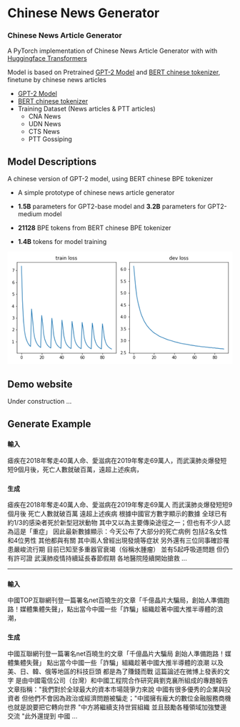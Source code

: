 # Chinese News Generator


<h3 id=2>Chinese News Article Generator</h3>

A PyTorch implementation of Chinese News Article Generator with with [Huggingface Transformers](https://github.com/huggingface/transformers)

Model is based on Pretrained [GPT-2 Model](https://github.com/openai/gpt-2) and [BERT chinese tokenizer](https://github.com/google-research/bert), finetune by chinese news articles

- [GPT-2 Model](https://github.com/openai/gpt-2)
- [BERT chinese tokenizer](https://github.com/google-research/bert)
- Training Dataset (News articles & PTT articles)
    - CNA News
    - UDN News
    - CTS News
    - PTT Gossiping

## Model Descriptions

 A chinese version of GPT-2 model, using BERT chinese BPE tokenizer

 - A simple prototype of chinese news article generator

 - **1.5B** parameters for GPT2-base model and **3.2B** parameters for GPT2-medium model

 - **21128** BPE tokens from BERT chinese BPE tokenizer

 - **1.4B** tokens for model training

 <center>

![loss curve](loss.png)

 </center>




## Demo website

Under construction ...

## Generate Example

### `輸入`

瘧疾在2018年奪走40萬人命、愛滋病在2019年奪走69萬人，而武漢肺炎爆發短短9個月後，死亡人數就破百萬，遠超上述疾病，

### `生成`

瘧疾在2018年奪走40萬人命、愛滋病在2019年奪走69萬人 而武漢肺炎爆發短短9個月後 死亡人數就破百萬 遠超上述疾病 根據中國官方數字顯示的數據 全球已有約1/3的感染者死於新型冠狀動物 其中又以為主要傳染途徑之一；但也有不少人認為這是「重症」 因此最新數據顯示：今天公布了大部分的死亡病例 包括2名女性和4位男性 其他都與有關 其中兩人曾經出現發燒等症狀 另外還有三位同事確診罹患嚴峻流行期 目前已知至多重器官衰竭（俗稱水腫瘤） 並有5起呼吸道問題 但仍有許可證 武漢肺疫情持續延長春節假期 各地醫院陸續開始搶救 ...

-----

### `輸入`

中國TOP互聯網刊登一篇署名net百曉生的文章「千億晶片大騙局，創始人準備跑路！媒體集體失聲」，點出當今中國一些「詐騙」組織趁著中國大推半導體的浪潮，

### `生成`

中國互聯網刊登一篇署名net百曉生的文章「千億晶片大騙局 創始人準備跑路！媒體集體失聲」 點出當今中國一些「詐騙」組織趁著中國大推半導體的浪潮 以及美、日、韓、俄等地區的科技巨頭 都是為了賺錢而戰 這篇論述在微博上發表的文字 是由中國電信公司（台灣）和中國工程院合作研究員劉克襄所組成的專題報告 文章指稱："我們對於全球最大的資本市場競爭力來說 中國有很多優秀的企業與投資者 但他們不會因為政治或經濟問題被騙走；"中國擁有龐大的數位金融服務商機 也就是說要把它轉向世界 "中方將繼續支持世貿組織 並且鼓勵各種領域加強雙邊交流 "此外還提到 中國 ...


